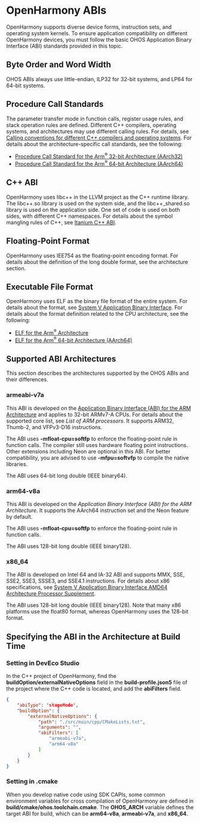 # OpenHarmony ABIs

OpenHarmony supports diverse device forms, instruction sets, and operating system kernels. To ensure application compatibility on different OpenHarmony devices, you must follow the basic OHOS Application Binary Interface (ABI) standards provided in this topic.

## Byte Order and Word Width
OHOS ABIs always use little-endian, ILP32 for 32-bit systems, and LP64 for 64-bit systems.

## Procedure Call Standards
The parameter transfer mode in function calls, register usage rules, and stack operation rules are defined. Different C++ compilers, operating systems, and architectures may use different calling rules. For details, see [Calling conventions for different C++ compilers and operating systems](https://www.agner.org/optimize/calling_conventions.pdf). For details about the architecture-specific call standards, see the following:

* [Procedure Call Standard for the Arm<sup>®</sup> 32-bit Architecture (AArch32)](https://github.com/ARM-software/abi-aa/tree/main/aapcs32)
* [Procedure Call Standard for the Arm<sup>®</sup> 64-bit Architecture (AArch64)](https://github.com/ARM-software/abi-aa/tree/main/aapcs64)


## C++ ABI
OpenHarmony uses libc++ in the LLVM project as the C++ runtime library. The libc++.so library is used on the system side, and the libc++_shared.so library is used on the application side. One set of code is used on both sides, with different C++ namespaces. For details about the symbol mangling rules of C++, see [Itanium C++ ABI](https://itanium-cxx-abi.github.io/cxx-abi/).


## Floating-Point Format
OpenHarmony uses IEE754 as the floating-point encoding format. For details about the definition of the long double format, see the architecture section.

## Executable File Format
OpenHarmony uses ELF as the binary file format of the entire system. For details about the format, see [System V Application Binary Interface](https://refspecs.linuxfoundation.org/elf/gabi4+/contents.html). For details about the format definition related to the CPU architecture, see the following:

* [ELF for the Arm<sup>®</sup> Architecture](https://github.com/ARM-software/abi-aa/tree/main/aaelf32)
* [ELF for the Arm<sup>®</sup> 64-bit Architecture (AArch64)](https://github.com/ARM-software/abi-aa/tree/main/aaelf64)

## Supported ABI Architectures
This section describes the architectures supported by the OHOS ABIs and their differences.

### armeabi-v7a
This ABI is developed on the [Application Binary Interface (ABI) for the ARM Architecture](https://developer.arm.com/Architectures/Application%20Binary%20Interface) and applies to 32-bit ARMv7-A CPUs. For details about the supported core list, see *List of ARM processors*. It supports ARM32, Thumb-2, and VFPv3-D16 instructions.

The ABI uses **-mfloat-cpu=softfp** to enforce the floating-point rule in function calls. The compiler still uses hardware floating point instructions. Other extensions including Neon are optional in this ABI. For better compatibility, you are advised to use **-mfpu=softvfp** to compile the native libraries.

The ABI uses 64-bit long double (IEEE binary64).


### arm64-v8a
This ABI is developed on the *Application Binary Interface (ABI) for the ARM Architecture*. It supports the AArch64 instruction set and the Neon feature by default.

The ABI uses **-mfloat-cpu=softfp** to enforce the floating-point rule in function calls.

The ABI uses 128-bit long double (IEEE binary128).


### x86_64
The ABI is developed on Intel 64 and IA-32 ABI and supports MMX, SSE, SSE2, SSE3, SSSE3, and SSE4.1 instructions. For details about x86 specifications, see [System V Application Binary Interface AMD64 Architecture Processor Supplement](https://refspecs.linuxbase.org/elf/x86_64-abi-0.99.pdf).

The ABI uses 128-bit long double (IEEE binary128). Note that many x86 platforms use the float80 format, whereas OpenHarmony uses the 128-bit format.

## Specifying the ABI in the Architecture at Build Time
### Setting in DevEco Studio
In the C++ project of OpenHarmony, find the **buildOption/externalNativeOptions** field in the **build-profile.json5** file of the project where the C++ code is located, and add the **abiFilters** field.
``` json
{
    "abiType": 'stageMode',
    "buildOption": {
        "externalNativeOptions": {
            "path": "./src/main/cpp/CMakeLists.txt",
            "arguments": "",
            "abiFilters": [
                "armeabi-v7a",
                "arm64-v8a"
            ]
        }
    }
}
```
### Setting in .cmake
When you develop native code using SDK CAPIs, some common environment variables for cross compilation of OpenHarmony are defined in **build/cmake/ohos.toolchain.cmake**. The **OHOS_ARCH** variable defines the target ABI for build, which can be **arm64-v8a**, **armeabi-v7a**, and **x86_64**.
